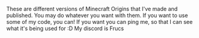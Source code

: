 These are different versions of Minecraft Origins that I've made and published.
You may do whatever you want with them. 
If you want to use some of my code, you can! If you want you can ping me, so that I can see what it's being used for :D
My discord is Frucs
